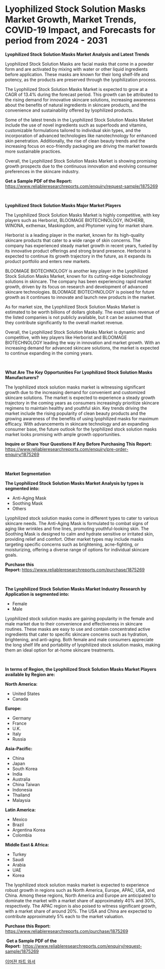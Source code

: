 <p><h1>Lyophilized Stock Solution Masks Market Growth, Market Trends, COVID-19 Impact, and Forecasts for period from 2024 - 2031</h1></p><p><strong>Lyophilized Stock Solution Masks Market Analysis and Latest Trends</strong></p>
<p><p>Lyophilized Stock Solution Masks are facial masks that come in a powder form and are activated by mixing with water or other liquid ingredients before application. These masks are known for their long shelf-life and potency, as the products are preserved through the lyophilization process.</p><p>The Lyophilized Stock Solution Masks Market is expected to grow at a CAGR of 13.4% during the forecast period. This growth can be attributed to the rising demand for innovative skincare solutions, increasing awareness about the benefits of natural ingredients in skincare products, and the convenience and sustainability offered by lyophilized products.</p><p>Some of the latest trends in the Lyophilized Stock Solution Masks Market include the use of novel ingredients such as superfoods and vitamins, customizable formulations tailored to individual skin types, and the incorporation of advanced technologies like nanotechnology for enhanced skin penetration. Additionally, the rise of clean beauty trends and the increasing focus on eco-friendly packaging are driving the market towards more sustainable practices.</p><p>Overall, the Lyophilized Stock Solution Masks Market is showing promising growth prospects due to the continuous innovation and evolving consumer preferences in the skincare industry.</p></p>
<p><strong>Get a Sample PDF of the Report:&nbsp;</strong> <a href="https://www.reliableresearchreports.com/enquiry/request-sample/1875269">https://www.reliableresearchreports.com/enquiry/request-sample/1875269</a></p>
<p>&nbsp;</p>
<p><strong>Lyophilized Stock Solution Masks Major Market Players</strong></p>
<p><p>The Lyophilized Stock Solution Masks Market is highly competitive, with key players such as Herborist, BLOOMAGE BIOTECHNOLOGY, INOHERB, WINONA, exthemax, Maskingdom, and Phytomer vying for market share. </p><p>Herborist is a leading player in the market, known for its high-quality skincare products that cater to a wide range of skin concerns. The company has experienced steady market growth in recent years, fueled by its innovative product offerings and strong brand presence. Herborist is expected to continue its growth trajectory in the future, as it expands its product portfolio and enters new markets.</p><p>BLOOMAGE BIOTECHNOLOGY is another key player in the Lyophilized Stock Solution Masks Market, known for its cutting-edge biotechnology solutions in skincare. The company has been experiencing rapid market growth, driven by its focus on research and development of advanced skincare technologies. BLOOMAGE BIOTECHNOLOGY is poised for future growth as it continues to innovate and launch new products in the market.</p><p>As for market size, the Lyophilized Stock Solution Masks Market is estimated to be worth billions of dollars globally. The exact sales revenue of the listed companies is not publicly available, but it can be assumed that they contribute significantly to the overall market revenue.</p><p>Overall, the Lyophilized Stock Solution Masks Market is dynamic and competitive, with key players like Herborist and BLOOMAGE BIOTECHNOLOGY leading the way in innovation and market growth. With an increasing demand for advanced skincare solutions, the market is expected to continue expanding in the coming years.</p></p>
<p>&nbsp;</p>
<p><strong>What Are The Key Opportunities For Lyophilized Stock Solution Masks Manufacturers?</strong></p>
<p><p>The lyophilized stock solution masks market is witnessing significant growth due to the increasing demand for convenient and customized skincare solutions. The market is expected to experience a steady growth trajectory in the coming years as consumers increasingly prioritize skincare regimens to maintain healthy and youthful skin. Key trends driving the market include the rising popularity of clean beauty products and the growing awareness of the benefits of using lyophilized masks for maximum efficacy. With advancements in skincare technology and an expanding consumer base, the future outlook for the lyophilized stock solution masks market looks promising with ample growth opportunities.</p></p>
<p><strong>Inquire or Share Your Questions If Any Before Purchasing This Report:</strong> <a href="https://www.reliableresearchreports.com/enquiry/pre-order-enquiry/1875269">https://www.reliableresearchreports.com/enquiry/pre-order-enquiry/1875269</a></p>
<p>&nbsp;</p>
<p><strong>Market Segmentation</strong></p>
<p><strong>The Lyophilized Stock Solution Masks Market Analysis by types is segmented into:</strong></p>
<p><ul><li>Anti-Aging Mask</li><li>Soothing Mask</li><li>Others</li></ul></p>
<p><p>Lyophilized stock solution masks come in different types to cater to various skincare needs. The Anti-Aging Mask is formulated to combat signs of aging like wrinkles and fine lines, promoting youthful-looking skin. The Soothing Mask is designed to calm and hydrate sensitive or irritated skin, providing relief and comfort. Other market types may include masks targeting specific concerns such as brightening, acne-fighting, or moisturizing, offering a diverse range of options for individual skincare goals.</p></p>
<p><strong>Purchase this Report:&nbsp;</strong><a href="https://www.reliableresearchreports.com/purchase/1875269">https://www.reliableresearchreports.com/purchase/1875269</a></p>
<p>&nbsp;</p>
<p><strong>The Lyophilized Stock Solution Masks Market Industry Research by Application is segmented into:</strong></p>
<p><ul><li>Female</li><li>Male</li></ul></p>
<p><p>Lyophilized stock solution masks are gaining popularity in the female and male market due to their convenience and effectiveness in skincare routines. These masks are easy to use and contain concentrated active ingredients that cater to specific skincare concerns such as hydration, brightening, and anti-aging. Both female and male consumers appreciate the long shelf life and portability of lyophilized stock solution masks, making them an ideal option for at-home skincare treatments.</p></p>
<p>&nbsp;</p>
<p><strong>In terms of Region, the Lyophilized Stock Solution Masks Market Players available by Region are:</strong></p>
<p>
    <p> <strong> North America: </strong>
        <ul>
            <li>United States</li>
            <li>Canada</li>
        </ul>
        </p> 
    <p> <strong> Europe: </strong>
        <ul>
            <li>Germany</li>
            <li>France</li>
            <li>U.K.</li>
            <li>Italy</li>
            <li>Russia</li>
        </ul>
        </p> 
    <p> <strong> Asia-Pacific: </strong>
        <ul>
            <li>China</li>
            <li>Japan</li>
            <li>South Korea</li>
            <li>India</li>
            <li>Australia</li>
            <li>China Taiwan</li>
            <li>Indonesia</li>
            <li>Thailand</li>
            <li>Malaysia</li>
        </ul>
        </p> 
    <p> <strong> Latin America: </strong>
        <ul>
            <li>Mexico</li>
            <li>Brazil</li>
            <li>Argentina Korea</li>
            <li>Colombia</li>
        </ul>
        </p> 
    <p> <strong> Middle East & Africa: </strong>
        <ul>
            <li>Turkey</li>
            <li>Saudi</li>
            <li>Arabia</li>
            <li>UAE</li>
            <li>Korea</li>
        </ul>
    </p>
    </p>
<p><p>The lyophilized stock solution masks market is expected to experience robust growth in regions such as North America, Europe, APAC, USA, and China. Among these regions, North America and Europe are anticipated to dominate the market with a market share of approximately 40% and 30%, respectively. The APAC region is also poised to witness significant growth, with a market share of around 20%. The USA and China are expected to contribute approximately 5% each to the market valuation.</p></p>
<p><strong>Purchase this Report: </strong><a href="https://www.reliableresearchreports.com/purchase/1875269">https://www.reliableresearchreports.com/purchase/1875269</a></p>
<p>&nbsp;<strong>Get a Sample PDF of the Report:&nbsp;&nbsp;</strong><a href="https://www.reliableresearchreports.com/enquiry/request-sample/1875269">https://www.reliableresearchreports.com/enquiry/request-sample/1875269</a></p>
<p><strong></strong></p>
<p><p><a href="https://github.com/lzuwsfreyoq70/Market-Research-Report-List-1/blob/main/18897487519.md">이머젼 파트 와셔</a></p></p>